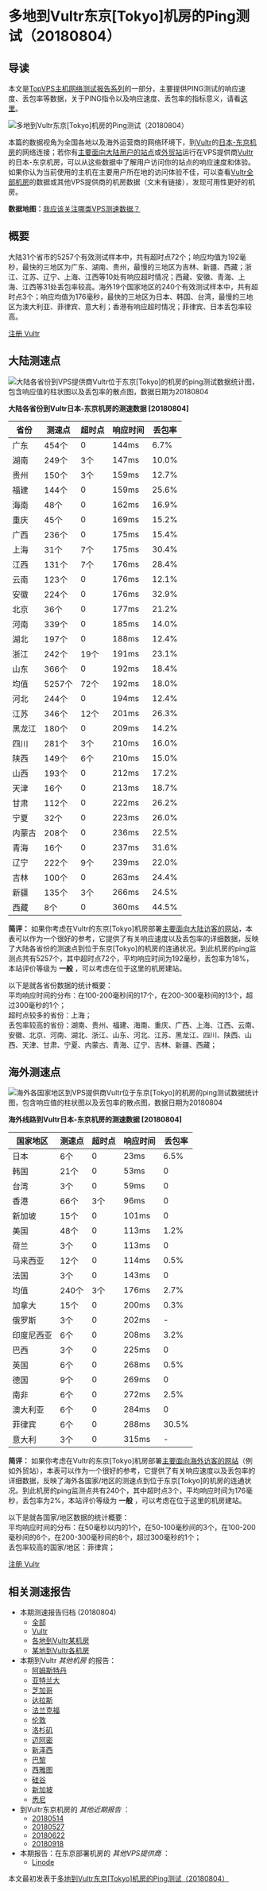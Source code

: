 #  多地到Vultr东京[Tokyo]机房的Ping测试（20180804） 

## 导读

本文是[TopVPS主机网络测试报告系列](https://vps123.top/pingtest)的一部分，主要提供PING测试的响应速度、丢包率等数据，关于PING指令以及响应速度、丢包率的指标意义，请看[这里](https://vps123.top/what-is-ping.html)。

![多地到Vultr东京\[Tokyo\]机房的Ping测试（20180804）](/images/thumbnails/to_vultr_Tokyo.png)

本篇的数据视角为全国各地以及海外运营商的网络环境下，到[Vultr](https://vps123.top/go/vultr)的[日本-东京机房](https://vps123.top/vultr-facilities.html#tokyo)的网络连接；若你有[主要面向大陆用户的站点](https://vps123.top/website-for-mainland-users.html)或[外贸站](https://vps123.top/website-for-internation-trade.html)运行在VPS提供商[Vultr](https://vps123.top/go/vultr)的日本-东京机房，可以从这些数据中了解用户访问你的站点的响应速度和体验。如果你认为当前使用的主机在主要用户所在地的访问体验不佳，可以查看[Vultr全部机房](/vultr/isp/china/20180804-vultr-isp-china.md)的数据或其他VPS提供商的机房数据（文末有链接），发现可用性更好的机房。

**数据地图：**[我应该关注哪类VPS测速数据？](https://vps123.top/find-pingtest-data-you-need.html)

## 概要

大陆31个省市的5257个有效测试样本中，共有超时点72个；响应均值为192毫秒，最快的三地区为广东、湖南、贵州，最慢的三地区为吉林、新疆、西藏；浙江、江苏、辽宁、上海、江西等10处有响应超时情况；西藏、安徽、青海、上海、江西等31处丢包率较高。海外19个国家地区的240个有效测试样本中，共有超时点3个；响应均值为176毫秒，最快的三地区为日本、韩国、台湾，最慢的三地区为澳大利亚、菲律宾、意大利；香港有响应超时情况；菲律宾、日本丢包率较高。

[注册 Vultr](https://vps123.top/go/vultr/_btn1)

## 大陆测速点

![大陆各省份到VPS提供商Vultr位于东京\[Tokyo\]的机房的ping测试数据统计图，包含响应值的柱状图以及丢包率的散点图，数据日期为20180804](/images/pingtests/vultr_20180804/plot_idc_vultr_japan-tokyo_20180804_mainland.png)

**大陆各省份到Vultr日本-东京机房的测速数据 [20180804]**

省份 | 测速点 | 超时点 | 响应时间 | 丢包率  
---|---|---|---|---  
广东 | 454个 | 0 | 144ms | 6.7%  
湖南 | 249个 | 3个 | 147ms | 10.0%  
贵州 | 150个 | 3个 | 159ms | 12.7%  
福建 | 144个 | 0 | 159ms | 25.6%  
海南 | 48个 | 0 | 162ms | 16.9%  
重庆 | 45个 | 0 | 169ms | 15.2%  
广西 | 236个 | 0 | 175ms | 15.4%  
上海 | 31个 | 7个 | 175ms | 30.4%  
江西 | 131个 | 7个 | 176ms | 28.4%  
云南 | 123个 | 0 | 176ms | 12.1%  
安徽 | 224个 | 0 | 176ms | 32.9%  
北京 | 36个 | 0 | 177ms | 21.2%  
河南 | 339个 | 0 | 185ms | 14.0%  
湖北 | 197个 | 0 | 188ms | 12.4%  
浙江 | 242个 | 19个 | 191ms | 23.1%  
山东 | 366个 | 0 | 192ms | 18.4%  
均值 | 5257个 | 72个 | 192ms | 18.0%  
河北 | 244个 | 0 | 194ms | 12.4%  
江苏 | 346个 | 12个 | 201ms | 26.3%  
黑龙江 | 180个 | 0 | 209ms | 14.2%  
四川 | 281个 | 3个 | 210ms | 16.0%  
陕西 | 149个 | 6个 | 210ms | 15.0%  
山西 | 193个 | 0 | 212ms | 17.2%  
天津 | 16个 | 0 | 213ms | 18.7%  
甘肃 | 112个 | 0 | 222ms | 26.2%  
宁夏 | 32个 | 0 | 223ms | 26.0%  
内蒙古 | 208个 | 0 | 236ms | 22.5%  
青海 | 16个 | 0 | 237ms | 31.6%  
辽宁 | 222个 | 9个 | 239ms | 22.0%  
吉林 | 100个 | 0 | 263ms | 24.4%  
新疆 | 135个 | 3个 | 266ms | 24.5%  
西藏 | 8个 | 0 | 360ms | 44.5%  
  
**简评：** 如果你考虑在Vultr的东京[Tokyo]机房部署[主要面向大陆访客的网站](website-for-mainland-users.html)，本表可以作为一个很好的参考，它提供了有关响应速度以及丢包率的详细数据，反映了大陆各省份的测速点到位于东京[Tokyo]的机房的连通状况。到此机房的ping监测点共有5257个，其中超时点72个，平均响应时间为192毫秒，丢包率为18%，本站评价等级为 **一般** ，可以考虑在位于这里的机房建站。

以下是就各省份数据的统计概要：  
平均响应时间的分布：在100-200毫秒间的17个，在200-300毫秒间的13个，超过300毫秒的1个；  
超时点较多的省份：上海；  
丢包率较高的省份：湖南、贵州、福建、海南、重庆、广西、上海、江西、云南、安徽、北京、河南、湖北、浙江、山东、河北、江苏、黑龙江、四川、陕西、山西、天津、甘肃、宁夏、内蒙古、青海、辽宁、吉林、新疆、西藏；

## 海外测速点

![海外各国家地区到VPS提供商Vultr位于东京\[Tokyo\]的机房的ping测试数据统计图，包含响应值的柱状图以及丢包率的散点图，数据日期为20180804](/images/pingtests/vultr_20180804/plot_idc_vultr_japan-tokyo_20180804_overseas.png)

**海外线路到Vultr日本-东京机房的测速数据 [20180804]**

国家地区 | 测速点 | 超时点 | 响应时间 | 丢包率  
---|---|---|---|---  
日本 | 6个 | 0 | 23ms | 6.5%  
韩国 | 21个 | 0 | 53ms | 0  
台湾 | 3个 | 0 | 59ms | 0  
香港 | 66个 | 3个 | 96ms | 0  
新加坡 | 15个 | 0 | 101ms | 0  
美国 | 48个 | 0 | 113ms | 1.2%  
荷兰 | 3个 | 0 | 113ms | 0  
马来西亚 | 12个 | 0 | 114ms | 0.5%  
法国 | 3个 | 0 | 143ms | 0  
均值 | 240个 | 3个 | 176ms | 2.7%  
加拿大 | 15个 | 0 | 200ms | 0.3%  
俄罗斯 | 3个 | 0 | 202ms | -  
印度尼西亚 | 6个 | 0 | 208ms | 3.2%  
巴西 | 3个 | 0 | 225ms | 0  
英国 | 6个 | 0 | 268ms | 0.5%  
德国 | 9个 | 0 | 269ms | 0  
南非 | 6个 | 0 | 272ms | 2.5%  
澳大利亚 | 6个 | 0 | 284ms | 0  
菲律宾 | 6个 | 0 | 288ms | 30.5%  
意大利 | 3个 | 0 | 315ms | -  
  
**简评：** 如果你考虑在Vultr的东京[Tokyo]机房部署[主要面向海外访客的网站](https://vps123.top/website-for-internation-trade.html)（例如外贸站），本表可以作为一个很好的参考，它提供了有关响应速度以及丢包率的详细数据，反映了海外各国家/地区的测速点到位于东京[Tokyo]的机房的连通状况。到此机房的ping监测点共有240个，其中超时点3个，平均响应时间为176毫秒，丢包率为2%，本站评价等级为 **一般** ，可以考虑在位于这里的机房建站。

以下是就各国家/地区数据的统计概要：  
平均响应时间的分布：在50毫秒以内的1个，在50-100毫秒间的3个，在100-200毫秒间的6个，在200-300毫秒间的8个，超过300毫秒的1个；  
丢包率较高的国家/地区：菲律宾；

[注册 Vultr](https://vps123.top/go/vultr/_btn2)

## 相关测速报告

  * 本期测速报告归档 (20180804) 
    * [全部](https://vps123.top/pingtests/20180804 "本期各VPS提供商全部测速报告")
    * [Vultr](https://vps123.top/pingtests/idc-vultr/20180804 "本期Vultr的全部测速报告")
    * [各地到Vultr某机房](https://vps123.top/pingtests/idc-vultr/isp-global/20180804 "以Vultr某机房为关注对象的视角，横向比较大陆各省份、海外各国家地区")
    * [某地到Vultr各机房](https://vps123.top/pingtests/idc-vultr/facility-all/20180804 "以大陆某省份为关注对象的视角，横向比较Vultr各机房")
  * 本期到Vultr _其他机房_ 的报告： 
    * [阿姆斯特丹](/vultr/idc/amsterdam/20180804-vultr-idc-amsterdam.md "多地到Vultr阿姆斯特丹机房的Ping测试 20180804")
    * [亚特兰大](/vultr/idc/atlanta/20180804-vultr-idc-atlanta.md "多地到Vultr亚特兰大机房的Ping测试 20180804")
    * [芝加哥](/vultr/idc/chicago/20180804-vultr-idc-chicago.md "多地到Vultr芝加哥机房的Ping测试 20180804")
    * [达拉斯](/vultr/idc/dallas/20180804-vultr-idc-dallas.md "多地到Vultr达拉斯机房的Ping测试 20180804")
    * [法兰克福](/vultr/idc/frankfurt/20180804-vultr-idc-frankfurt.md "多地到Vultr法兰克福机房的Ping测试 20180804")
    * [伦敦](/vultr/idc/london/20180804-vultr-idc-london.md "多地到Vultr伦敦机房的Ping测试 20180804")
    * [洛杉矶](/vultr/idc/losangeles/20180804-vultr-idc-losangeles.md "多地到Vultr洛杉矶机房的Ping测试 20180804")
    * [迈阿密](/vultr/idc/miami/20180804-vultr-idc-miami.md "多地到Vultr迈阿密机房的Ping测试 20180804")
    * [新泽西](/vultr/idc/newjersey/20180804-vultr-idc-newjersey.md "多地到Vultr新泽西机房的Ping测试 20180804")
    * [巴黎](/vultr/idc/paris/20180804-vultr-idc-paris.md "多地到Vultr巴黎机房的Ping测试 20180804")
    * [西雅图](/vultr/idc/seattle/20180804-vultr-idc-seattle.md "多地到Vultr西雅图机房的Ping测试 20180804")
    * [硅谷](/vultr/idc/siliconvalley/20180804-vultr-idc-siliconvalley.md "多地到Vultr硅谷机房的Ping测试 20180804")
    * [新加坡](/vultr/idc/singapore/20180804-vultr-idc-singapore.md "多地到Vultr新加坡机房的Ping测试 20180804")
    * [悉尼](/vultr/idc/sydney/20180804-vultr-idc-sydney.md "多地到Vultr悉尼机房的Ping测试 20180804")
  * 到Vultr东京机房的 _其他近期报告_ ： 
    * [20180514](/vultr/idc/tokyo/20180514-vultr-idc-tokyo.md "多地到Vultr东京机房的Ping测试 20180514")
    * [20180527](/vultr/idc/tokyo/20180527-vultr-idc-tokyo.md "多地到Vultr东京机房的Ping测试 20180527")
    * [20180622](/vultr/idc/tokyo/20180622-vultr-idc-tokyo.md "多地到Vultr东京机房的Ping测试 20180622")
    * [20180918](/vultr/idc/tokyo/20180918-vultr-idc-tokyo.md "多地到Vultr东京机房的Ping测试 20180918")
  * 本期报告：在东京部署机房的 _其他VPS提供商_ ： 
    * [Linode](/linode/idc/tokyo/20180804-linode-idc-tokyo.md "多地到Linode东京机房的Ping测试 20180804")



本文最初发表于[多地到Vultr东京[Tokyo]机房的Ping测试（20180804）](https://vps123.top/pingtest/20180804-vultr-idc-tokyo.html)
